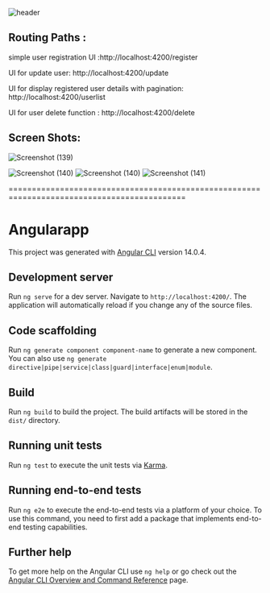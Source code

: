 ![header](https://capsule-render.vercel.app/api?type=wave&color=gradient&height=280&section=header&text=Basic%20Angular%20%20Material&fontSize=40&render&animation=fadeIn&fontAlignY=35)

## Routing Paths :

 simple user registration UI :http://localhost:4200/register
 
 UI for update user: http://localhost:4200/update
 
 UI for display registered user details with pagination: http://localhost:4200/userlist
 
 UI for user delete function : http://localhost:4200/delete

## Screen Shots:
![Screenshot (139)](https://user-images.githubusercontent.com/83303587/177044749-030750f6-a67d-4139-971b-62e172e8822b.png)

![Screenshot (140)](https://user-images.githubusercontent.com/83303587/177044814-cebea7bc-9160-492d-b398-294d17f71475.png)
![Screenshot (140)](https://user-images.githubusercontent.com/83303587/177044814-cebea7bc-9160-492d-b398-294d17f71475.png)
![Screenshot (141)](https://user-images.githubusercontent.com/83303587/177044902-ff92845a-303e-4459-b981-257a99129ccc.png)











============================================================================================

# Angularapp

This project was generated with [Angular CLI](https://github.com/angular/angular-cli) version 14.0.4.

## Development server

Run `ng serve` for a dev server. Navigate to `http://localhost:4200/`. The application will automatically reload if you change any of the source files.

## Code scaffolding

Run `ng generate component component-name` to generate a new component. You can also use `ng generate directive|pipe|service|class|guard|interface|enum|module`.

## Build

Run `ng build` to build the project. The build artifacts will be stored in the `dist/` directory.

## Running unit tests

Run `ng test` to execute the unit tests via [Karma](https://karma-runner.github.io).

## Running end-to-end tests

Run `ng e2e` to execute the end-to-end tests via a platform of your choice. To use this command, you need to first add a package that implements end-to-end testing capabilities.

## Further help

To get more help on the Angular CLI use `ng help` or go check out the [Angular CLI Overview and Command Reference](https://angular.io/cli) page.
